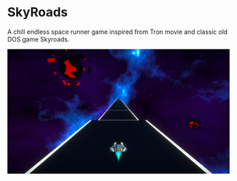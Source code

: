 # SkyRoads

A chill endless space runner game inspired from Tron movie and classic old DOS game Skyroads.

![ScreenShot 1](/Screenshots/SpaceRoads_4K_06.12.2020_11-34-14.jpg?raw=true)
